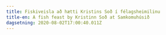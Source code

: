 ```yaml
---
title: Fiskiveisla að hætti Kristins Soð í félagsheimilinu
title-en: A fish feast by Kristinn Soð at Samkomuhúsið
dagsetning: 2020-08-02T17:00:40.011Z
---
```

